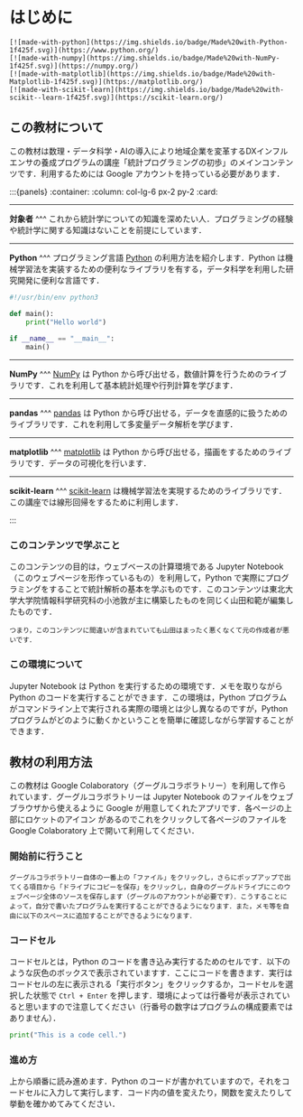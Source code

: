 # はじめに

```{only} html
[![made-with-python](https://img.shields.io/badge/Made%20with-Python-1f425f.svg)](https://www.python.org/)
[![made-with-numpy](https://img.shields.io/badge/Made%20with-NumPy-1f425f.svg)](https://numpy.org/)
[![made-with-matplotlib](https://img.shields.io/badge/Made%20with-Matplotlib-1f425f.svg)](https://matplotlib.org/)
[![made-with-scikit-learn](https://img.shields.io/badge/Made%20with-scikit--learn-1f425f.svg)](https://scikit-learn.org/)
```

## この教材について
この教材は数理・データ科学・AIの導入により地域企業を変革するDXインフルエンサの養成プログラムの講座「統計プログラミングの初歩」のメインコンテンツです．利用するためには Google アカウントを持っている必要があります．

:::{panels}
:container:
:column: col-lg-6 px-2 py-2
:card:

---
**対象者**
^^^
これから統計学についての知識を深めたい人．プログラミングの経験や統計学に関する知識はないことを前提にしています．

---
**Python**
^^^
プログラミング言語 [Python](https://www.python.org/) の利用方法を紹介します．Python は機械学習法を実装するための便利なライブラリを有する，データ科学を利用した研究開発に便利な言語です．

```python
#!/usr/bin/env python3

def main():
    print("Hello world")
     
if __name__ == "__main__":
    main()
```

---
**NumPy**
^^^
[NumPy](https://numpy.org/) は Python から呼び出せる，数値計算を行うためのライブラリです．これを利用して基本統計処理や行列計算を学びます．

---
**pandas**
^^^
[pandas](https://pandas.pydata.org/) は Python から呼び出せる，データを直感的に扱うためのライブラリです．これを利用して多変量データ解析を学びます．

---
**matplotlib**
^^^
[matplotlib](https://matplotlib.org/) は Python から呼び出せる，描画をするためのライブラリです．データの可視化を行います．

---
**scikit-learn**
^^^
[scikit-learn](https://scikit-learn.org/) は機械学習法を実現するためのライブラリです．この講座では線形回帰をするために利用します．



:::

### このコンテンツで学ぶこと
このコンテンツの目的は，ウェブベースの計算環境である Jupyter Notebook（このウェブページを形作っているもの）を利用して，Python で実際にプログラミングをすることで統計解析の基本を学ぶものです．このコンテンツは東北大学大学院情報科学研究科の小池敦が主に構築したものを同じく山田和範が編集したものです．
```{note}
つまり，このコンテンツに間違いが含まれていても山田はまったく悪くなくて元の作成者が悪いです．
```
### この環境について
Jupyter Notebook は Python を実行するための環境です．メモを取りながら Python のコードを実行することができます．この環境は，Python プログラムがコマンドライン上で実行される実際の環境とは少し異なるのですが，Python プログラムがどのように動くかということを簡単に確認しながら学習することができます．

## 教材の利用方法
この教材は Google Colaboratory（グーグルコラボラトリー）を利用して作られています．グーグルコラボラトリーは Jupyter Notebook のファイルをウェブブラウザから使えるように Google が用意してくれたアプリです．各ページの上部にロケットのアイコン <i class="fa fa-rocket" aria-hidden="true"></i> があるのでこれをクリックして各ページのファイルを Google Colaboratory 上で開いて利用してください．


### 開始前に行うこと

```{hint}
グーグルコラボラトリー自体の一番上の「ファイル」をクリックし，さらにポップアップで出てくる項目から「ドライブにコピーを保存」をクリックし，自身のグーグルドライブにこのウェブページ全体のソースを保存します（グーグルのアカウントが必要です）．こうすることによって，自分で書いたプログラムを実行することができるようになります．また，メモ等を自由に以下のスペースに追加することができるようになります．
```

### コードセル

コードセルとは，Python のコードを書き込み実行するためのセルです．以下のような灰色のボックスで表示されていますす．ここにコードを書きます．実行はコードセルの左に表示される「実行ボタン」をクリックするか，コードセルを選択した状態で `Ctrl + Enter` を押します．環境によっては行番号が表示されていると思いますので注意してください（行番号の数字はプログラムの構成要素ではありません）．

```python
print("This is a code cell.")
```

### 進め方

上から順番に読み進めます．Python のコードが書かれていますので，それをコードセルに入力して実行します．コード内の値を変えたり，関数を変えたりして挙動を確かめてみてください．
